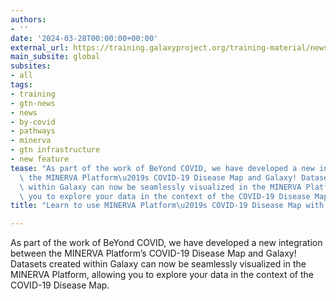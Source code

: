 ```yaml
---
authors:
- ''
date: '2024-03-28T00:00:00+00:00'
external_url: https://training.galaxyproject.org/training-material/news/2024/03/28/by-covid-pathways.html
main_subsite: global
subsites:
- all
tags:
- training
- gtn-news
- news
- by-covid
- pathways
- minerva
- gtn infrastructure
- new feature
tease: "As part of the work of BeYond COVID, we have developed a new integration between\
  \ the MINERVA Platform\u2019s COVID-19 Disease Map and Galaxy! Datasets created\
  \ within Galaxy can now be seamlessly visualized in the MINERVA Platform, allowing\
  \ you to explore your data in the context of the COVID-19 Disease Map."
title: "Learn to use MINERVA Platform\u2019s COVID-19 Disease Map with Galaxy"

---
```

As part of the work of BeYond COVID, we have developed a new integration between the MINERVA Platform’s COVID-19 Disease Map and Galaxy! Datasets created within Galaxy can now be seamlessly visualized in the MINERVA Platform, allowing you to explore your data in the context of the COVID-19 Disease Map.